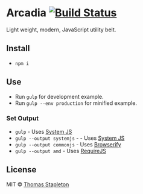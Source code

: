 # Arcadia [![Build Status](https://travis-ci.org/tomsta93/arcadia.svg?branch=master)](https://travis-ci.org/tomsta93/arcadia)
Light weight, modern, JavaScript utility belt.

## Install
* `npm i`

## Use
* Run `gulp` for development example.
* Run `gulp --env production` for minified example.

### Set Output
* `gulp` - Uses [System JS](https://github.com/systemjs/systemjs)
* `gulp --output systemjs` - - Uses [System JS](https://github.com/systemjs/systemjs)
* `gulp --output commonjs` - Uses [Browserify](http://browserify.org/)
* `gulp --output amd` - Uses [RequireJS](http://requirejs.org/)

## License

MIT © [Thomas Stapleton](https://github.com/tomsta93)
